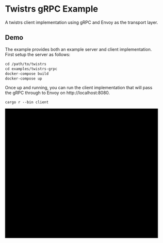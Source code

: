 # Twistrs gRPC Example

A twistrs client implementation using gRPC and Envoy as the transport layer.

## Demo

The example provides both an example server and client implementation. First setup the server as follows:

```
cd /path/to/twistrs
cd examples/twistrs-grpc
docker-compose build
docker-compose up
```

Once up and running, you can run the client implementation that will pass the gRPC through to Envoy on http://localhost:8080.

```
cargo r --bin client
```
  
![twistrs-grpc-example](res/twistrs-grpc-example.gif)
